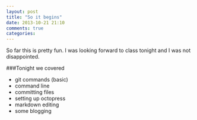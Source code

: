 ```yaml
---
layout: post
title: "So it begins"
date: 2013-10-21 21:10
comments: true
categories: 
---
```

So far this is pretty fun. I was looking forward to class tonight and I was not disappointed.

###Tonight we covered
- git commands (basic)
- command line
- committing files
- setting up octopress
- markdown editing
- some blogging